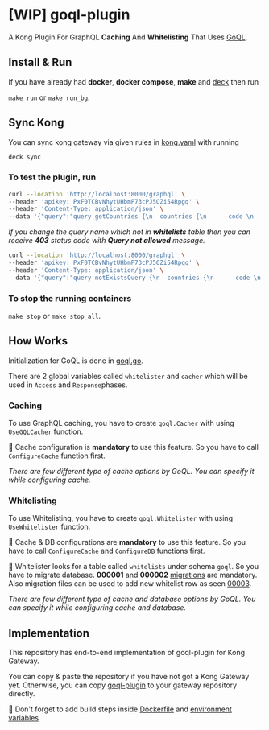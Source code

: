 # [WIP] goql-plugin

A Kong Plugin For GraphQL **Caching** And **Whitelisting** That Uses [GoQL](https://github.com/keremdokumaci/goql).

## Install & Run

If you have already had **docker**, **docker compose**, **make** and [deck](https://docs.konghq.com/deck/1.19.x/installation/) then run

``` make run ``` or ``` make run_bg ```. 

## Sync Kong

You can sync kong gateway via given rules in [kong.yaml](./kong.yaml) with running

```bash
deck sync
```

### To test the plugin, run

```bash
curl --location 'http://localhost:8000/graphql' \
--header 'apikey: PxF0TCBvNhytUHbmP73cPJ5OZi54Rpgq' \
--header 'Content-Type: application/json' \
--data '{"query":"query getCountries {\n  countries {\n      code \n      name \n      capital \n      languages {\n          name\n        }\n    }\n}","variables":{}}'
```

*If you change the query name which not in **whitelists** table then you can receive **403** status code with **Query not allowed** message.*

```bash
curl --location 'http://localhost:8000/graphql' \
--header 'apikey: PxF0TCBvNhytUHbmP73cPJ5OZi54Rpgq' \
--header 'Content-Type: application/json' \
--data '{"query":"query notExistsQuery {\n  countries {\n      code \n      name \n      capital \n      languages {\n          name\n        }\n    }\n}","variables":{}}'
```

### To stop the running containers

``` make stop ``` or ``` make stop_all ```.

## How Works

Initialization for GoQL is done in [goql.go](./goql-plugin/plugin/goql.go).

There are 2 global variables called ```whitelister``` and ```cacher``` which will be used in ```Access``` and ```Response```phases.

### Caching

To use GraphQL caching, you have to create ```goql.Cacher``` with using ```UseGQLCacher``` function.

🚨 Cache configuration is **mandatory** to use this feature. So you have to call ```ConfigureCache``` function first.

*There are few different type of cache options by GoQL. You can specify it while configuring cache.*

### Whitelisting

To use Whitelisting, you have to create ```goql.Whitelister``` with using ```UseWhitelister``` function.

🚨 Cache & DB configurations are **mandatory** to use this feature. So you have to call ```ConfigureCache``` and ```ConfigureDB``` functions first.

🚨 Whitelister looks for a table called ```whitelists``` under schema ```goql```. So you have to migrate database. **000001** and **000002** [migrations](./goql-plugin/postgres/) are mandatory. Also migration files can be used to add new whitelist row as seen [00003](./goql-plugin/postgres/000003_add_get_countries_query_to_whitelists.up.sql).

*There are few different type of cache and database options by GoQL. You can specify it while configuring cache and database.*

## Implementation

This repository has end-to-end implementation of goql-plugin for Kong Gateway.

You can copy & paste the repository if you have not got a Kong Gateway yet. Otherwise, you can copy [goql-plugin](./goql-plugin/) to your gateway repository directly.

🚨 Don't forget to add build steps inside [Dockerfile](./Dockerfile) and [environment variables](./.env)
